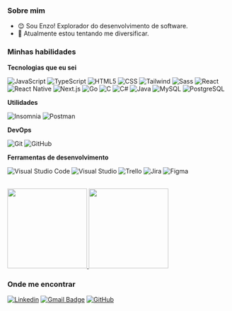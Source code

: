 ### Sobre mim

- 😊 Sou Enzo! Explorador do desenvolvimento de software.
- 🌱 Atualmente estou tentando me diversificar.

### Minhas habilidades

**Tecnologias que eu sei**

![JavaScript](https://img.shields.io/badge/-JavaScript-333333?logo=javascript)
![TypeScript](https://img.shields.io/badge/-TypeScript-333333?logo=typescript)
![HTML5](https://img.shields.io/badge/-HTML5-333333?logo=HTML5)
![CSS](https://img.shields.io/badge/-CSS-333333?logo=CSS3&logoColor=1572B6)
![Tailwind](https://img.shields.io/badge/-Tailwind-333333?logo=tailwindcss&logoColor=38B2AC)
![Sass](https://img.shields.io/badge/-Sass-333333?logo=Sass)
![React](https://img.shields.io/badge/-React-333333?logo=react)
![React Native](https://img.shields.io/badge/-React%20Native-333333?logo=react)
![Next.js](https://img.shields.io/badge/-Next.js-333333?logo=next.js)
![Go](https://img.shields.io/badge/-Go-333333?logo=go)
![C](https://img.shields.io/badge/-C-333333?logo=C&logoColor=007396)
![C#](https://img.shields.io/badge/-C%23-333333?logo=c-sharp&logoColor=007396)
![Java](https://img.shields.io/badge/-Java-333333?logo=Java&logoColor=007396)
![MySQL](https://img.shields.io/badge/-MySQL-333333?logo=mysql)
![PostgreSQL](https://img.shields.io/badge/-PostgreSQL-333333?logo=postgresql)

**Utilidades**

![Insomnia](https://img.shields.io/badge/-Insomnia-333333?logo=insomnia)
![Postman](https://img.shields.io/badge/-Postman-333333?logo=postman)

**DevOps**

![Git](https://img.shields.io/badge/-Git-333333?logo=git)
![GitHub](https://img.shields.io/badge/-GitHub-333333?logo=github)

**Ferramentas de desenvolvimento**

![Visual Studio Code](https://img.shields.io/badge/-Visual%20Studio%20Code-333333?logo=visual-studio-code&logoColor=007ACC)
![Visual Studio](https://img.shields.io/badge/-Visual%20Studio-333333?logo=visual-studio&logoColor=007ACC)
![Trello](https://img.shields.io/badge/-Trello-333333?logo=trello&logoColor=007ACC)
![Jira](https://img.shields.io/badge/-Jira-333333?logo=jira&logoColor=007ACC)
![Figma](https://img.shields.io/badge/-Figma-333333?logo=figma&logoColor=007ACC)

<br/>

<a href="https://github.com/EnzoBernardis2007" title="Meu GitHub">
  <img height="180em" src="https://github-readme-stats.vercel.app/api?username=EnzoBernardis2007&theme=dracula&show_icons=true" />
  <img height="180em" src="https://github-readme-stats.vercel.app/api/top-langs/?username=EnzoBernardis2007&theme=dracula&hide_border=false&include_all_commits=true&count_private=true&layout=compact">
</a>

### Onde me encontrar

[![Linkedin](https://img.shields.io/badge/-Enzo%20Bernardis-blue?logo=Linkedin&logoColor=white&link=https://www.linkedin.com/in/enzo-bernardis-9aa1a22b7/)](https://www.linkedin.com/in/enzo-bernardis-9aa1a22b7/)
[![Gmail Badge](https://img.shields.io/badge/-enzobernardis2007@gmail.com-006bed?logo=Gmail&logoColor=white&link=mailto:enzobernardis2007@gmail.com)](mailto:enzobernardis2007@gmail.com)
[![GitHub](https://img.shields.io/github/followers/EnzoBernardis2007?label=follow&style=social)](https://github.com/EnzoBernardis2007)